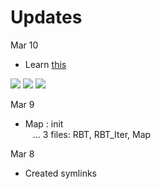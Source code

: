 # __Updates__

Mar 10

- Learn [this](https://algorithmtutor.com/Data-Structures/Tree/Red-Black-Trees)

![](https://i.imgur.com/EyRiRNW.gif)
![](https://i.imgur.com/miTq4zb.gif)
![](https://i.imgur.com/6kXUFLU.gif)


Mar 9
- Map : init \
&nbsp;&nbsp; ... 3 files: RBT, RBT_Iter, Map

Mar 8
- Created symlinks



<!--
![](https://i.imgur.com/bpr8tqf.jpg)
-->
